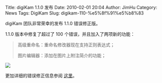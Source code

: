 Title: digiKam 1.1.0 发布
Date: 2010-02-01 20:04
Author: JimHu
Category: News
Tags: DigiKam
Slug: digikam-110-%e5%8f%91%e5%b8%83

digiKam 团队非常荣幸的发布 1.1.0 错误修正版。

1.1.0 版本中修复了超过了 100 个错误，并且加入了两项新的功能：

> 高级重命名：重命名修改器现在支持正则表达式；  
>   
>  图片编辑器：添加在图片上附注简介的功能；

![](http://farm5.static.flickr.com/4031/4313080087_b6345635cb.jpg)

更加详细的错误修正信息参阅
[这里](http://www.digikam.org/drupal/node/497)。
